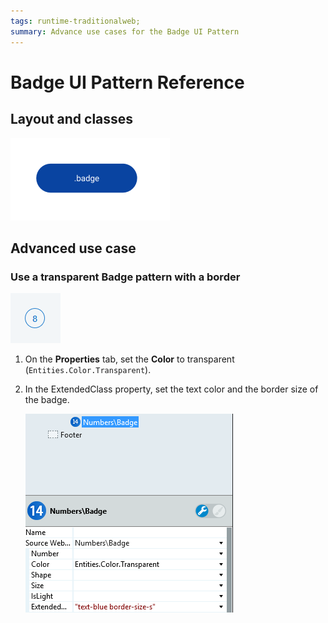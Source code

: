 ```yaml
---
tags: runtime-traditionalweb; 
summary: Advance use cases for the Badge UI Pattern
---
```


# Badge UI Pattern Reference


## Layout and classes

![](<images/badge-image-2.png>)

## Advanced use case

### Use a transparent Badge pattern with a border

![](<images/badge-image-5.png>)

1. On the **Properties** tab, set the **Color** to transparent (`Entities.Color.Transparent`).

2. In the ExtendedClass property, set the text color and the border size of the badge. 

    ![](<images/badge-image-4.png>)
